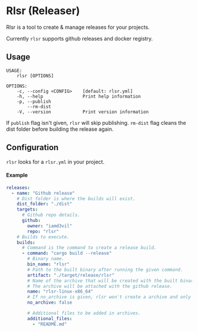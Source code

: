# Rlsr (Releaser)

Rlsr is a tool to create & manage releases for your projects.

Currently `rlsr` supports github releases and docker registry.

## Usage

```
USAGE:
    rlsr [OPTIONS]

OPTIONS:
    -c, --config <CONFIG>    [default: rlsr.yml]
    -h, --help               Print help information
    -p, --publish
        --rm-dist
    -V, --version            Print version information
```

If `publish` flag isn't given, `rlsr` will skip publishing. `rm-dist` flag cleans the dist folder before building the release again.

## Configuration

`rlsr` looks for a `rlsr.yml` in your project.

#### Example

```yaml
releases:
  - name: "Github release"
    # Dist folder is where the builds will exist.
    dist_folder: "./dist"
    targets:
      # Github repo details.
      github:
        owner: "iamd3vil"
        repo: "rlsr"
    # Builds to execute.
    builds:
      # Command is the command to create a release build.
      - command: "cargo build --release"
        # Binary name.
        bin_name: "rlsr"
        # Path to the built binary after running the given command.
        artifact: "./target/release/rlsr"
        # Name of the archive that will be created with the built binary.
        # The archive will be attached with the github release.
        name: "rlsr-linux-x86_64"
        # If no_archive is given, rlsr won't create a archive and only uploads the binary.
        no_archive: false

        # Additional files to be added in archives.
        additional_files:
          - "README.md"
```

